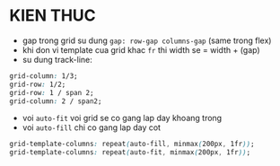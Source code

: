 # KIEN THUC

- gap trong grid su dung `gap: row-gap columns-gap` (same trong flex)
- khi don vi template cua grid khac `fr` thi width se = width + (gap)
- su dung track-line:

```css
grid-column: 1/3;
grid-row: 1/2;
grid-row: 1 / span 2;
grid-column: 2 / span2;
```

- voi `auto-fit` voi grid se co gang lap day khoang trong
- voi `auto-fill` chi co gang lap day cot

```css
grid-template-columns: repeat(auto-fill, minmax(200px, 1fr));
grid-template-columns: repeat(auto-fit, minmax(200px, 1fr));
```
